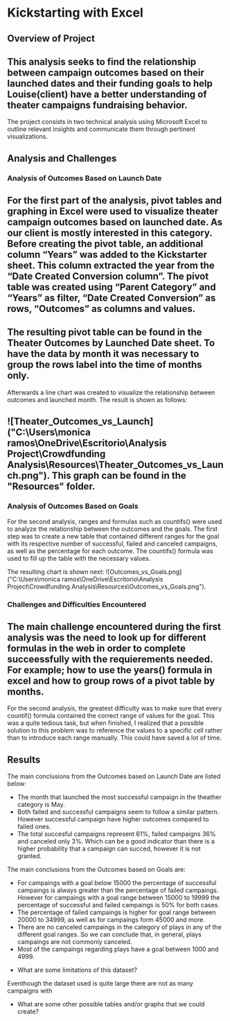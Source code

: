 # Kickstarting with Excel

## Overview of Project

This analysis seeks to find the relationship between campaign outcomes based on their launched dates and their funding goals to help Louise(client) have a better understanding of theater campaigns fundraising behavior. 
--- 
The project consists in two technical analysis using Microsoft Excel to outline relevant insights and communicate them through pertinent visualizations. 



## Analysis and Challenges
### Analysis of Outcomes Based on Launch Date

For the first part of the analysis, pivot tables and graphing in Excel were used to visualize theater campaign outcomes based on launched date. As our client is mostly interested in this category.
Before creating the pivot table, an additional column “Years” was added to the Kickstarter sheet. This column extracted the year from the “Date Created Conversion column”. The pivot table was created using “Parent Category” and “Years” as filter, “Date Created Conversion” as rows, “Outcomes” as columns and values. 
---
The resulting pivot table can be found in the Theater Outcomes by Launched Date sheet. To have the data by month it was necessary to group the rows label into the time of months only. 
---
Afterwards a line chart was created to visualize the relationship between outcomes and launched month. The result is shown as follows: 

![Theater_Outcomes_vs_Launch]("C:\Users\monica ramos\OneDrive\Escritorio\Analysis Project\Crowdfunding Analysis\Resources\Theater_Outcomes_vs_Launch.png").
This graph can be found in the "Resources" folder. 
---
### Analysis of Outcomes Based on Goals

For the second analysis, ranges and formulas such as countifs() were used to analyze the relationship between the outcomes and the goals. The first step was to create a new table that contained different ranges for the goal with its respective number of successful, failed and canceled campaigns, as well as the percentage for each outcome. The countifs() formula was used to fill up the table with the necessary values.

The resulting chart is shown next:
![Outcomes_vs_Goals.png]("C:\Users\monica ramos\OneDrive\Escritorio\Analysis Project\Crowdfunding Analysis\Resources\Outcomes_vs_Goals.png").


### Challenges and Difficulties Encountered
The main challenge encountered during the first analysis was the need to look up for different formulas in the web in order to complete succeessfully with the requierements needed. For example; how to use the years() formula in excel and how to group rows of a pivot table by months. 
---
For the second analysis, the greatest difficulty was to make sure that every countif() formula contained the correct range of values for the goal. This was a quite tedious task, but when finished, I realized that a possible solution to this problem was to reference the values to a specific cell rather than to introduce each range manually. This could have saved a lot of time.


## Results

The main conclusions from the Outcomes based on Launch Date are listed below:

* The month that launched the most successful campaign in the theather category is May. 
* Both failed and successful campaigns seem to follow a similar pattern. However successful campaign have higher outcomes compared to failed ones.
* The total succesful campaigns represent 61%, failed campaigns 36% and canceled only 3%. Which can be a good indicator than there is a higher probability that a campaign can succed, however it is not granted.

The main conclusions from the Outcomes based on Goals are:
* For campaings with a goal below 15000 the percentage of successful campaings is always greater than the percentage of failed campaings. However for campaings with a goal range between 15000 to 19999 the percentage of successful and failed campaings is 50% for both cases. 
* The percentage of failed campaings is higher for goal range between 20000 to 34999, as well as for campaings form 45000 and more. 
* There are no canceled campaings in the category of plays in any of the different goal ranges. So we can conclude that, in general, plays campaings are not commonly canceled.
* Most of the campaings regarding plays have a goal between 1000 and 4999. 


- What are some limitations of this dataset?

Eventhough the dataset used is quite large there are not as many campaigns with

- What are some other possible tables and/or graphs that we could create?
